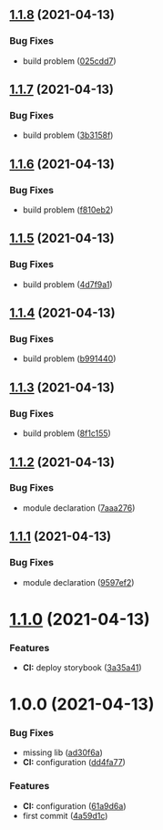 ## [1.1.8](https://github.com/KrzysiekF/kk-react-paginate/compare/v1.1.7...v1.1.8) (2021-04-13)


### Bug Fixes

* build problem ([025cdd7](https://github.com/KrzysiekF/kk-react-paginate/commit/025cdd744e4c22514c1b149d26981352da9f1b34))

## [1.1.7](https://github.com/KrzysiekF/kk-react-paginate/compare/v1.1.6...v1.1.7) (2021-04-13)


### Bug Fixes

* build problem ([3b3158f](https://github.com/KrzysiekF/kk-react-paginate/commit/3b3158f2f0ba08e945fe3c4501e3fa6cf94adda4))

## [1.1.6](https://github.com/KrzysiekF/kk-react-paginate/compare/v1.1.5...v1.1.6) (2021-04-13)


### Bug Fixes

* build problem ([f810eb2](https://github.com/KrzysiekF/kk-react-paginate/commit/f810eb2ccf31fe448256f568620fc0d0bc3f3676))

## [1.1.5](https://github.com/KrzysiekF/kk-react-paginate/compare/v1.1.4...v1.1.5) (2021-04-13)


### Bug Fixes

* build problem ([4d7f9a1](https://github.com/KrzysiekF/kk-react-paginate/commit/4d7f9a10a32dfa9d434a647c673d28ff9ad2ef34))

## [1.1.4](https://github.com/KrzysiekF/kk-react-paginate/compare/v1.1.3...v1.1.4) (2021-04-13)


### Bug Fixes

* build problem ([b991440](https://github.com/KrzysiekF/kk-react-paginate/commit/b991440d236e4f1110ced041531dbba997cfaeb6))

## [1.1.3](https://github.com/KrzysiekF/kk-react-paginate/compare/v1.1.2...v1.1.3) (2021-04-13)


### Bug Fixes

* build problem ([8f1c155](https://github.com/KrzysiekF/kk-react-paginate/commit/8f1c155620aff3d10dc621edf0ef27b684574574))

## [1.1.2](https://github.com/KrzysiekF/kk-react-paginate/compare/v1.1.1...v1.1.2) (2021-04-13)


### Bug Fixes

* module declaration ([7aaa276](https://github.com/KrzysiekF/kk-react-paginate/commit/7aaa27691bff506a6f9d313d4a50425ec0e82aa5))

## [1.1.1](https://github.com/KrzysiekF/kk-react-paginate/compare/v1.1.0...v1.1.1) (2021-04-13)


### Bug Fixes

* module declaration ([9597ef2](https://github.com/KrzysiekF/kk-react-paginate/commit/9597ef28e4b766d7d4ba872ae86a60a2ce9a14e0))

# [1.1.0](https://github.com/KrzysiekF/kk-react-paginate/compare/v1.0.0...v1.1.0) (2021-04-13)


### Features

* **CI:** deploy storybook ([3a35a41](https://github.com/KrzysiekF/kk-react-paginate/commit/3a35a41dc686304553c5a2091111a982b49468e0))

# 1.0.0 (2021-04-13)


### Bug Fixes

* missing lib ([ad30f6a](https://github.com/KrzysiekF/kk-react-paginate/commit/ad30f6aad3b5fdc540b5f952636556dc8ace999d))
* **CI:** configuration ([dd4fa77](https://github.com/KrzysiekF/kk-react-paginate/commit/dd4fa771e5f9f38dfcd115358bd8ecaa9e5dcbbe))


### Features

* **CI:** configuration ([61a9d6a](https://github.com/KrzysiekF/kk-react-paginate/commit/61a9d6ad8bafc98e9ef15cee80ed43614d830aff))
* first commit ([4a59d1c](https://github.com/KrzysiekF/kk-react-paginate/commit/4a59d1cd43b74573c1b2b615e3dca0bf9400b7bb))

